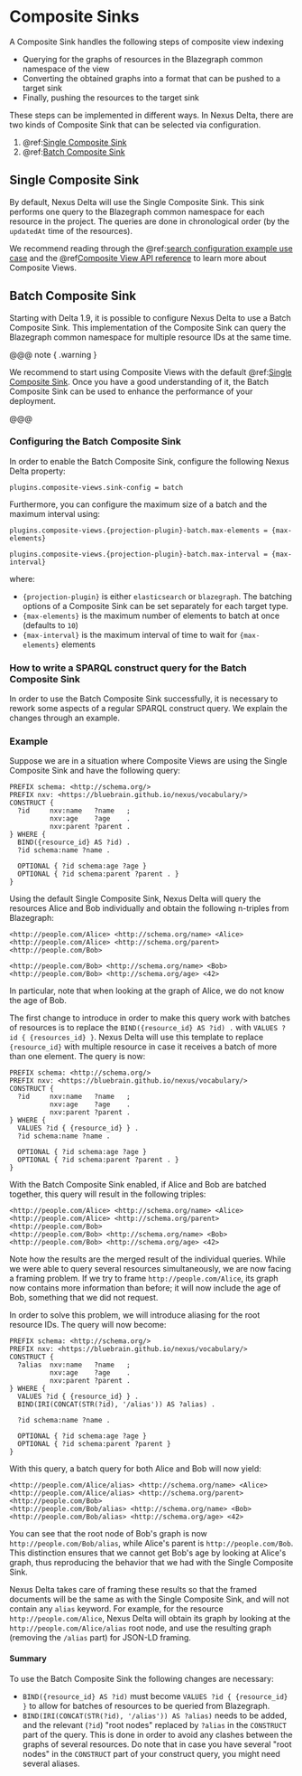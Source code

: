 # Composite Sinks

A Composite Sink handles the following steps of composite view indexing

* Querying for the graphs of resources in the Blazegraph common namespace of the view
* Converting the obtained graphs into a format that can be pushed to a target sink
* Finally, pushing the resources to the target sink

These steps can be implemented in different ways. In Nexus Delta, there are two kinds of Composite Sink that can be
selected via configuration.

1. @ref:[Single Composite Sink](#single-composite-sink)
2. @ref:[Batch Composite Sink](#batch-composite-sink)

## Single Composite Sink

By default, Nexus Delta will use the Single Composite Sink. This sink performs one query to the Blazegraph common namespace for each resource in the project. The queries are done in chronological order (by the `updatedAt` time of the resources).

We recommend reading through the @ref:[search configuration example use case](../../../getting-started/running-nexus/search-configuration.md#example-use-case) and the @ref[Composite View API reference](composite-view-api.md) to learn more about Composite Views.

## Batch Composite Sink

Starting with Delta 1.9, it is possible to configure Nexus Delta to use a Batch Composite Sink. This implementation of
the Composite Sink can query the Blazegraph common namespace for multiple resource IDs at the same time.

@@@ note { .warning }

We recommend to start using Composite Views with the default @ref:[Single Composite Sink](#single-composite-sink). Once
you have a good understanding of it, the Batch Composite Sink can be used to enhance the performance of your deployment.

@@@

### Configuring the Batch Composite Sink

In order to enable the Batch Composite Sink, configure the following Nexus Delta property:

`plugins.composite-views.sink-config = batch`

Furthermore, you can configure the maximum size of a batch and the maximum interval using:

`plugins.composite-views.{projection-plugin}-batch.max-elements = {max-elements}`

`plugins.composite-views.{projection-plugin}-batch.max-interval = {max-interval}`

where:

* `{projection-plugin}` is either `elasticsearch` or `blazegraph`. The batching options of a Composite Sink can be set separately for each target type.
* `{max-elements}` is the maximum number of elements to batch at once (defaults to `10`)
* `{max-interval}` is the maximum interval of time to wait for `{max-elements}` elements

### How to write a SPARQL construct query for the Batch Composite Sink

In order to use the Batch Composite Sink successfully, it is necessary to rework some aspects of a regular SPARQL
construct query. We explain the changes through an example.

### Example

Suppose we are in a situation where Composite Views are using the Single Composite Sink and have the following query:

```
PREFIX schema: <http://schema.org/>
PREFIX nxv: <https://bluebrain.github.io/nexus/vocabulary/>
CONSTRUCT {
  ?id     nxv:name   ?name   ;
          nxv:age    ?age    .
          nxv:parent ?parent .
} WHERE {
  BIND({resource_id} AS ?id) .
  ?id schema:name ?name .
  
  OPTIONAL { ?id schema:age ?age }
  OPTIONAL { ?id schema:parent ?parent . }
}
```

Using the default Single Composite Sink, Nexus Delta will query the resources Alice and Bob individually and obtain the
following n-triples from Blazegraph:

```
<http://people.com/Alice> <http://schema.org/name> <Alice>
<http://people.com/Alice> <http://schema.org/parent> <http://people.com/Bob>
```

```
<http://people.com/Bob> <http://schema.org/name> <Bob>
<http://people.com/Bob> <http://schema.org/age> <42>
```

In particular, note that when looking at the graph of Alice, we do not know the age of Bob.

The first change to introduce in order to make this query work with batches of resources is to replace
the `BIND({resource_id} AS ?id) .` with `VALUES ?id { {resources_id} }`. Nexus Delta will use this template to
replace `{resource_id}` with multiple resource in case it receives a batch of more than one element. The query is now:

```
PREFIX schema: <http://schema.org/>
PREFIX nxv: <https://bluebrain.github.io/nexus/vocabulary/>
CONSTRUCT {
  ?id     nxv:name   ?name   ;
          nxv:age    ?age    .
          nxv:parent ?parent .
} WHERE {
  VALUES ?id { {resource_id} } .
  ?id schema:name ?name .
  
  OPTIONAL { ?id schema:age ?age }
  OPTIONAL { ?id schema:parent ?parent . }
}
```

With the Batch Composite Sink enabled, if Alice and Bob are batched together, this query will result in the following
triples:

```
<http://people.com/Alice> <http://schema.org/name> <Alice>
<http://people.com/Alice> <http://schema.org/parent> <http://people.com/Bob>
<http://people.com/Bob> <http://schema.org/name> <Bob>
<http://people.com/Bob> <http://schema.org/age> <42>
```

Note how the results are the merged result of the individual queries. While we were able to query several resources
simultaneously, we are now facing a framing problem. If we try to frame `http://people.com/Alice`, its graph now
contains more information than before; it will now include the age of Bob, something that we did not request.

In order to solve this problem, we will introduce aliasing for the root resource IDs. The query will now become:

```
PREFIX schema: <http://schema.org/>
PREFIX nxv: <https://bluebrain.github.io/nexus/vocabulary/>
CONSTRUCT {
  ?alias  nxv:name   ?name   ;
          nxv:age    ?age    .
          nxv:parent ?parent .
} WHERE {
  VALUES ?id { {resource_id} } .
  BIND(IRI(CONCAT(STR(?id), '/alias')) AS ?alias) .
  
  ?id schema:name ?name .
  
  OPTIONAL { ?id schema:age ?age }
  OPTIONAL { ?id schema:parent ?parent }
}
```

With this query, a batch query for both Alice and Bob will now yield:

```
<http://people.com/Alice/alias> <http://schema.org/name> <Alice>
<http://people.com/Alice/alias> <http://schema.org/parent> <http://people.com/Bob>
<http://people.com/Bob/alias> <http://schema.org/name> <Bob>
<http://people.com/Bob/alias> <http://schema.org/age> <42>
```

You can see that the root node of Bob's graph is now `http://people.com/Bob/alias`, while Alice's parent
is `http://people.com/Bob`. This distinction ensures that we cannot get Bob's age by looking at Alice's graph, thus
reproducing the behavior that we had with the Single Composite Sink.

Nexus Delta takes care of framing these results so that the framed documents will be the same as with the Single
Composite Sink, and will not contain any `alias` keyword. For example, for the resource `http://people.com/Alice`, Nexus
Delta will obtain its graph by looking at
the `http://people.com/Alice/alias` root node, and use the resulting graph (removing the `/alias` part)  for JSON-LD
framing.

#### Summary

To use the Batch Composite Sink the following changes are necessary:

* `BIND({resource_id} AS ?id)` must become `VALUES ?id { {resource_id} }` to allow for batches of resources to be
  queried from Blazegraph.
* `BIND(IRI(CONCAT(STR(?id), '/alias')) AS ?alias)` needs to be added, and the relevant (`?id`) "root nodes" replaced
  by `?alias` in the `CONSTRUCT` part of the query. This is done in order to avoid any clashes between the graphs of
  several resources. Do note that in case
  you have several "root nodes" in the `CONSTRUCT` part of your construct query, you might need several aliases.
